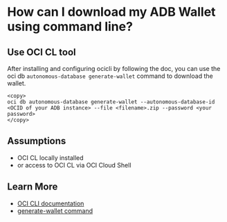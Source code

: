 # How can I download my ADB Wallet using command line?

## Use OCI CL tool

After installing and configuring ocicli by following the doc, you can use the oci db ```autonomous-database generate-wallet``` command to download the wallet.

```
<copy>
oci db autonomous-database generate-wallet --autonomous-database-id <OCID of your ADB instance> --file <filename>.zip --password <your password>
</copy>
```

## Assumptions
* OCI CL locally installed 
* or access to OCI CL via OCI Cloud Shell

## Learn More

* [OCI CLI documentation](https://docs.oracle.com/en-us/iaas/Content/API/Concepts/cliconcepts.htm)
* [generate-wallet command](https://docs.oracle.com/en-us/iaas/tools/oci-cli/3.1.1/oci_cli_docs/cmdref/db/autonomous-database/generate-wallet.html)

